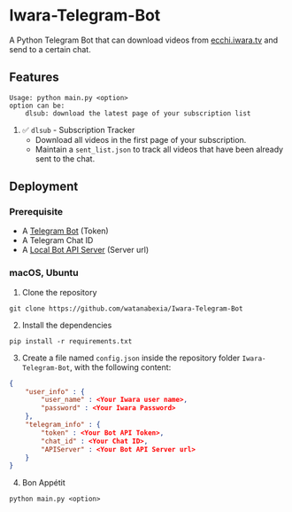 # Iwara-Telegram-Bot

A Python Telegram Bot that can download videos from [ecchi.iwara.tv](https://ecchi.iwara.tv/) and send to a certain chat.

## Features

```
Usage: python main.py <option>
option can be:
    dlsub: download the latest page of your subscription list
```

<!-- ✅ - Published  
🚧 - In Progress  
💡 - Planned   -->

1. ✅ `dlsub` - Subscription Tracker
   - Download all videos in the first page of your subscription.
   - Maintain a `sent_list.json` to track all videos that have been already sent to the chat.

## Deployment

### Prerequisite

- A [Telegram Bot](https://core.telegram.org/bots/) (Token)
- A Telegram Chat ID
- A [Local Bot API Server](https://core.telegram.org/bots/api#using-a-local-bot-api-server) (Server url)
  <!-- - Iwara videos with resolution of `Source` are usually larger than 50 MB. -->

### macOS, Ubuntu

1. Clone the repository
```
git clone https://github.com/watanabexia/Iwara-Telegram-Bot
```
2. Install the dependencies
```
pip install -r requirements.txt
```
3. Create a file named `config.json` inside the repository folder `Iwara-Telegram-Bot`, with the following content:
```json
{
    "user_info" : {
        "user_name" : <Your Iwara user name>,
        "password" : <Your Iwara Password>
    },
    "telegram_info" : {
        "token" : <Your Bot API Token>,
        "chat_id" : <Your Chat ID>,
        "APIServer" : <Your Bot API Server url>
    }
}
```
4. Bon Appétit
```
python main.py <option>
```



